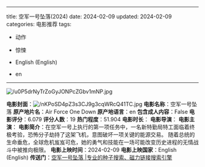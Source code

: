 
---
title: 空军一号坠落(2024)
date: 2024-02-09
updated: 2024-02-09
categories: 电影推荐
tags:

- 动作
- 惊悚

- English (English)
- en
---

<img src="https://image.tmdb.org/t/p/original/u0P5drNyTrZoGyJONPcZGbv1mNP.jpg" alt="/u0P5drNyTrZoGyJONPcZGbv1mNP.jpg" title="/u0P5drNyTrZoGyJONPcZGbv1mNP.jpg">

**电影封面**：<img src="https://image.tmdb.org/t/p/w200/nKPoSD4pZ3s3CJ9g3cqWRcQ41TC.jpg" alt="/nKPoSD4pZ3s3CJ9g3cqWRcQ41TC.jpg" title="/nKPoSD4pZ3s3CJ9g3cqWRcQ41TC.jpg">
**电影名称**：空军一号坠落
**原产地片名**：Air Force One Down
**原产地语言**：en
**包含成人内容**：False
**电影评分**：6.079
**评分人数**：19
**热门程度**：51.904
**电影时长**：
**电影导演**：
**电影主演**：
**电影简介**：在空军一号上执行的第一项任务中，一名新特勤局特工面临着终极考验，恐怖分子劫持了这架飞机，意图破坏一项关键的能源交易。 随着总统的生命垂危，全球危机岌岌可危，她的勇气和技能在一场可能改变历史进程的无情战斗中被推向极限。
**电影上映时间**：2024-02-09
**电影上映国家**：English (English)
**传送门**：[空军一号坠落 |专业的种子搜索、磁力链接搜索引擎](https://movie.amd794.com:2083/?search=Air%20Force%20One%20Down&ordering=&mode=match_phrase&page_size=10&page=1)

